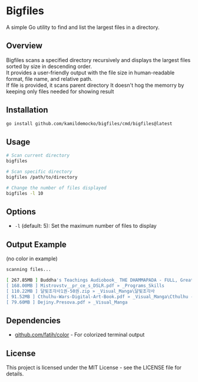 # Bigfiles

A simple Go utility to find and list the largest files in a directory.

## Overview

Bigfiles scans a specified directory recursively and displays the largest files sorted by size in descending order.  
It provides a user-friendly output with the file size in human-readable format, file name, and relative path.  
If file is provided, it scans parent directory
It doesn't hog the memorry by keeping only files needed for showing result

## Installation

```bash
go install github.com/kamildemocko/bigfiles/cmd/bigfiles@latest
```

## Usage

```bash
# Scan current directory
bigfiles

# Scan specific directory
bigfiles /path/to/directory

# Change the number of files displayed
bigfiles -l 10
```

## Options

- `-l` (default: 5): Set the maximum number of files to display

## Output Example

(no color in example)

```bash
scanning files...

[ 267.85MB ] Buddha's Teachings Audiobook_ THE DHAMMAPADA - FULL, Greatest Audio Books #Audio1 (192kbit_AAC).m4a » _Audio
[ 168.00MB ] Mistrovstv__pr_ce_s_DSLR.pdf » _Programs_Skills
[ 110.22MB ] 달빛조각사1권-50권.zip » _Visual_Manga\달빛조각사
[ 91.52MB ] Cthulhu-Wars-Digital-Art-Book.pdf » _Visual_Manga\Cthulhu - Wars Digital Art Book
[ 79.60MB ] Dejiny.Presova.pdf » _Visual_Manga
```

## Dependencies

- [github.com/fatih/color](https://github.com/fatih/color) - For colorized terminal output

## License

This project is licensed under the MIT License - see the LICENSE file for details.